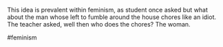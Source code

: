 This idea is prevalent within feminism, as student once asked but what about the man whose left to fumble around the house chores like an idiot.  The teacher asked, well then who does the chores?  The woman.

#feminism 